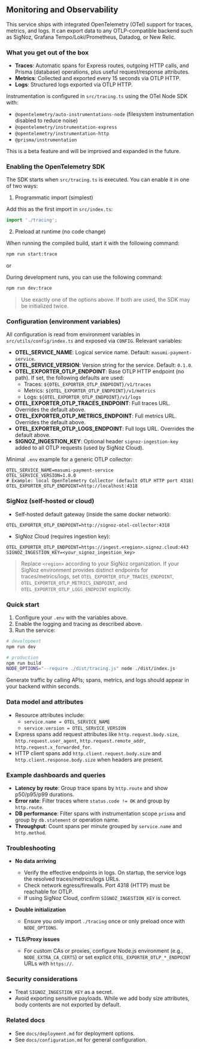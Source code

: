 ## Monitoring and Observability

This service ships with integrated OpenTelemetry (OTel) support for traces, metrics, and logs. It can export data to any OTLP-compatible backend such as SigNoz, Grafana Tempo/Loki/Prometheus, Datadog, or New Relic.

### What you get out of the box

- **Traces**: Automatic spans for Express routes, outgoing HTTP calls, and Prisma (database) operations, plus useful request/response attributes.
- **Metrics**: Collected and exported every 15 seconds via OTLP HTTP.
- **Logs**: Structured logs exported via OTLP HTTP.

Instrumentation is configured in `src/tracing.ts` using the OTel Node SDK with:

- `@opentelemetry/auto-instrumentations-node` (filesystem instrumentation disabled to reduce noise)
- `@opentelemetry/instrumentation-express`
- `@opentelemetry/instrumentation-http`
- `@prisma/instrumentation`

This is a beta feature and will be improved and expanded in the future.

### Enabling the OpenTelemetry SDK

The SDK starts when `src/tracing.ts` is executed. You can enable it in one of two ways:

1. Programmatic import (simplest)

Add this as the first import in `src/index.ts`:

```ts
import './tracing';
```

2. Preload at runtime (no code change)

When running the compiled build, start it with the following command:

```bash
npm run start:trace
```

or

During development runs, you can use the following command:

```bash
npm run dev:trace
```

> Use exactly one of the options above. If both are used, the SDK may be initialized twice.

### Configuration (environment variables)

All configuration is read from environment variables in `src/utils/config/index.ts` and exposed via `CONFIG`. Relevant variables:

- **OTEL_SERVICE_NAME**: Logical service name. Default: `masumi-payment-service`.
- **OTEL_SERVICE_VERSION**: Version string for the service. Default: `0.1.0`.
- **OTEL_EXPORTER_OTLP_ENDPOINT**: Base OTLP HTTP endpoint (no path). If set, the following defaults are used:
  - Traces: `${OTEL_EXPORTER_OTLP_ENDPOINT}/v1/traces`
  - Metrics: `${OTEL_EXPORTER_OTLP_ENDPOINT}/v1/metrics`
  - Logs: `${OTEL_EXPORTER_OTLP_ENDPOINT}/v1/logs`
- **OTEL_EXPORTER_OTLP_TRACES_ENDPOINT**: Full traces URL. Overrides the default above.
- **OTEL_EXPORTER_OTLP_METRICS_ENDPOINT**: Full metrics URL. Overrides the default above.
- **OTEL_EXPORTER_OTLP_LOGS_ENDPOINT**: Full logs URL. Overrides the default above.
- **SIGNOZ_INGESTION_KEY**: Optional header `signoz-ingestion-key` added to all OTLP requests (used by SigNoz Cloud).

Minimal `.env` example for a generic OTLP collector:

```env
OTEL_SERVICE_NAME=masumi-payment-service
OTEL_SERVICE_VERSION=1.0.0
# Example: local OpenTelemetry Collector (default OTLP HTTP port 4318)
OTEL_EXPORTER_OTLP_ENDPOINT=http://localhost:4318
```

### SigNoz (self-hosted or cloud)

- Self‑hosted default gateway (inside the same docker network):

```env
OTEL_EXPORTER_OTLP_ENDPOINT=http://signoz-otel-collector:4318
```

- SigNoz Cloud (requires ingestion key):

```env
OTEL_EXPORTER_OTLP_ENDPOINT=https://ingest.<region>.signoz.cloud:443
SIGNOZ_INGESTION_KEY=<your_signoz_ingestion_key>
```

> Replace `<region>` according to your SigNoz organization. If your SigNoz environment provides distinct endpoints for traces/metrics/logs, set `OTEL_EXPORTER_OTLP_TRACES_ENDPOINT`, `OTEL_EXPORTER_OTLP_METRICS_ENDPOINT`, and `OTEL_EXPORTER_OTLP_LOGS_ENDPOINT` explicitly.

### Quick start

1. Configure your `.env` with the variables above.
2. Enable the logging and tracing as described above.
3. Run the service:

```bash
# development
npm run dev

# production
npm run build
NODE_OPTIONS="--require ./dist/tracing.js" node ./dist/index.js
```

Generate traffic by calling APIs; spans, metrics, and logs should appear in your backend within seconds.

### Data model and attributes

- Resource attributes include:
  - `service.name = OTEL_SERVICE_NAME`
  - `service.version = OTEL_SERVICE_VERSION`
- Express spans add request attributes like `http.request.body.size`, `http.request.user_agent`, `http.request.remote_addr`, `http.request.x_forwarded_for`.
- HTTP client spans add `http.client.request.body.size` and `http.client.response.body.size` when headers are present.

### Example dashboards and queries

- **Latency by route**: Group trace spans by `http.route` and show p50/p95/p99 durations.
- **Error rate**: Filter traces where `status.code != OK` and group by `http.route`.
- **DB performance**: Filter spans with instrumentation scope `prisma` and group by `db.statement` or operation name.
- **Throughput**: Count spans per minute grouped by `service.name` and `http.method`.

### Troubleshooting

- **No data arriving**

  - Verify the effective endpoints in logs. On startup, the service logs the resolved traces/metrics/logs URLs.
  - Check network egress/firewalls. Port 4318 (HTTP) must be reachable for OTLP.
  - If using SigNoz Cloud, confirm `SIGNOZ_INGESTION_KEY` is correct.

- **Double initialization**

  - Ensure you only import `./tracing` once or only preload once with `NODE_OPTIONS`.

- **TLS/Proxy issues**
  - For custom CAs or proxies, configure Node.js environment (e.g., `NODE_EXTRA_CA_CERTS`) or set explicit `OTEL_EXPORTER_OTLP_*_ENDPOINT` URLs with `https://`.

### Security considerations

- Treat `SIGNOZ_INGESTION_KEY` as a secret.
- Avoid exporting sensitive payloads. While we add body size attributes, body contents are not exported by default.

### Related docs

- See `docs/deployment.md` for deployment options.
- See `docs/configuration.md` for general configuration.
